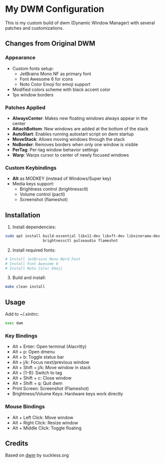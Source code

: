 # My DWM Configuration

This is my custom build of dwm (Dynamic Window Manager) with several patches and customizations.

## Changes from Original DWM

### Appearance
- Custom fonts setup:
  - JetBrains Mono NF as primary font
  - Font Awesome 6 for icons
  - Noto Color Emoji for emoji support
- Modified colors scheme with black accent color
- 1px window borders

### Patches Applied
- **AlwaysCenter**: Makes new floating windows always appear in the center
- **AttachBottom**: New windows are added at the bottom of the stack
- **AutoStart**: Enables running autostart script on dwm startup
- **MoveStack**: Allows moving windows through the stack
- **NoBorder**: Removes borders when only one window is visible
- **PerTag**: Per-tag window behavior settings
- **Warp**: Warps cursor to center of newly focused windows

### Custom Keybindings
- **Alt** as MODKEY (instead of Windows/Super key)
- Media keys support:
  - Brightness control (brightnessctl)
  - Volume control (pactl)
  - Screenshot (flameshot)

## Installation

1. Install dependencies:
```sh
sudo apt install build-essential libx11-dev libxft-dev libxinerama-dev xorg \
                 brightnessctl pulseaudio flameshot
```

2. Install required fonts:
```sh
# Install JetBrains Mono Nerd Font
# Install Font Awesome 6
# Install Noto Color Emoji
```

3. Build and install:
```sh
make clean install
```

## Usage

Add to ~/.xinitrc:
```sh
exec dwm
```

### Key Bindings

- Alt + Enter: Open terminal (Alacritty)
- Alt + p: Open dmenu
- Alt + b: Toggle status bar
- Alt + j/k: Focus next/previous window
- Alt + Shift + j/k: Move window in stack
- Alt + [1-9]: Switch to tag
- Alt + Shift + c: Close window
- Alt + Shift + q: Quit dwm
- Print Screen: Screenshot (Flameshot)
- Brightness/Volume Keys: Hardware keys work directly

### Mouse Bindings
- Alt + Left Click: Move window
- Alt + Right Click: Resize window
- Alt + Middle Click: Toggle floating

## Credits
Based on [dwm](https://dwm.suckless.org/) by suckless.org